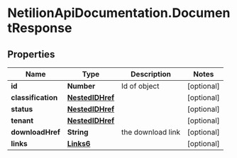 # NetilionApiDocumentation.DocumentResponse

## Properties
Name | Type | Description | Notes
------------ | ------------- | ------------- | -------------
**id** | **Number** | Id of object | [optional] 
**classification** | [**NestedIDHref**](NestedIDHref.md) |  | [optional] 
**status** | [**NestedIDHref**](NestedIDHref.md) |  | [optional] 
**tenant** | [**NestedIDHref**](NestedIDHref.md) |  | [optional] 
**downloadHref** | **String** | the download link | [optional] 
**links** | [**Links6**](Links6.md) |  | [optional] 


